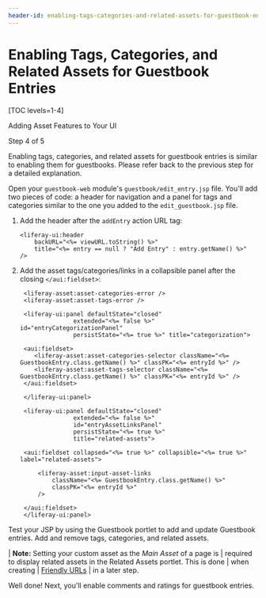 ```yaml
---
header-id: enabling-tags-categories-and-related-assets-for-guestbook-entries
---
```


# Enabling Tags, Categories, and Related Assets for Guestbook Entries

[TOC levels=1-4]

<div class="learn-path-step row">
    <p id="stepTitle">Adding Asset Features to Your UI</p><p>Step 4 of 5</p>
</div>

Enabling tags, categories, and related assets for guestbook entries is similar 
to enabling them for guestbooks. Please refer back to the previous step for
a detailed explanation. 

Open your `guestbook-web` module's `guestbook/edit_entry.jsp` file. 
You'll add two pieces of code: a header for navigation and a panel for tags and
categories similar to the one you added to the `edit_guestbook.jsp` file. 

1.  Add the header after the `addEntry` action URL tag: 

    ```markup
    <liferay-ui:header
        backURL="<%= viewURL.toString() %>"
        title="<%= entry == null ? "Add Entry" : entry.getName() %>"
    />
    ```

2. Add the asset tags/categories/links in a collapsible panel after the closing
   `</aui:fieldset>`: 

   ```markup
    <liferay-asset:asset-categories-error />
    <liferay-asset:asset-tags-error />

    <liferay-ui:panel defaultState="closed" 
                  extended="<%= false %>" id="entryCategorizationPanel" 
                  persistState="<%= true %>" title="categorization">

    <aui:fieldset>
       <liferay-asset:asset-categories-selector className="<%= GuestbookEntry.class.getName() %>" classPK="<%= entryId %>" />
       <liferay-asset:asset-tags-selector className="<%= GuestbookEntry.class.getName() %>" classPK="<%= entryId %>" />
    </aui:fieldset>

    </liferay-ui:panel>

    <liferay-ui:panel defaultState="closed" 
                  extended="<%= false %>" 
                  id="entryAssetLinksPanel" 
                  persistState="<%= true %>" 
                  title="related-assets">

    <aui:fieldset collapsed="<%= true %>" collapsible="<%= true %>" label="related-assets">
            
        <liferay-asset:input-asset-links
            className="<%= GuestbookEntry.class.getName() %>"
            classPK="<%= entryId %>"
        />
            
    </aui:fieldset>
    </liferay-ui:panel>
    ```

Test your JSP by using the Guestbook portlet to add and update Guestbook 
entries. Add and remove tags, categories, and related assets. 

| **Note:** Setting your custom asset as the *Main Asset* of a page is
| required to display related assets in the Related Assets portlet. This is done
| when creating
| [Friendly URLs](/docs/7-2/tutorials/-/knowledge_base/t/making-urls-friendlier)
| in a later step.

Well done! Next, you'll enable comments and ratings for guestbook entries. 
